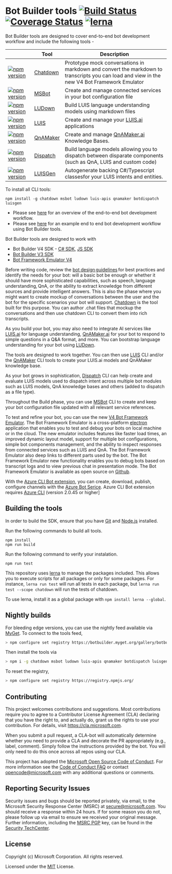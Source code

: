 # Bot Builder tools [![Build Status](https://travis-ci.org/Microsoft/botbuilder-tools.svg?branch=master)](https://travis-ci.org/Microsoft/botbuilder-tools) [![Coverage Status](https://coveralls.io/repos/github/Microsoft/botbuilder-tools/badge.svg?branch=master)](https://coveralls.io/github/Microsoft/botbuilder-tools?branch=master) [![lerna](https://img.shields.io/badge/maintained%20with-lerna-cc00ff.svg)](https://lernajs.io/)
Bot Builder tools are designed to cover end-to-end bot development workflow and include the following tools - 

|   | Tool | Description |
|---|------|--------------|
| [![npm version](https://badge.fury.io/js/chatdown.svg)](https://badge.fury.io/js/chatdown) | [Chatdown](packages/Chatdown) | Prototype mock conversations in markdown and convert the markdown to transcripts you can load and view in the new V4 Bot Framework Emulator |
| [![npm version](https://badge.fury.io/js/msbot.svg)](https://badge.fury.io/js/msbot) |[MSBot](packages/MSBot)| Create and manage connected services in your bot configuration file|
| [![npm version](https://badge.fury.io/js/ludown.svg)](https://badge.fury.io/js/ludown) |[LUDown](packages/Ludown)| Build LUIS language understanding models using markdown files|
| [![npm version](https://badge.fury.io/js/luis-apis.svg)](https://badge.fury.io/js/luis-apis) |[LUIS](packages/LUIS)| Create and manage your [LUIS.ai](http://luis.ai) applications |
| [![npm version](https://badge.fury.io/js/qnamaker.svg)](https://badge.fury.io/js/qnamaker) |[QnAMaker](packages/QnAMaker) | Create and manage [QnAMaker.ai](http://qnamaker.ai) Knowledge Bases. |
| [![npm version](https://badge.fury.io/js/botdispatch.svg)](https://badge.fury.io/js/botdispatch) | [Dispatch](packages/Dispatch) | Build language models allowing you to dispatch between disparate components (such as QnA, LUIS and custom code)|
| [![npm version](https://badge.fury.io/js/luisgen.svg)](https://badge.fury.io/js/luisgen)| [LUISGen](packages/LUISGen) | Autogenerate backing C#/Typescript classesfor your LUIS intents and entities.|

To install all CLI tools:

```
npm install -g chatdown msbot ludown luis-apis qnamaker botdispatch luisgen
```

- Please see [here](https://aka.ms/BotBuilderOverview) for an overview of the end-to-end bot development workflow. 
- Please see [here](https://aka.ms/BotBuilderLocalDev) for an example end to end bot development workflow using Bot Builder tools.

Bot Builder tools are designed to work with
- Bot Builder V4 SDK - [C# SDK](https://github.com/microsoft/botbuilder-dotnet), [JS SDK](https://github.com/microsoft/botbuilder-js)
- [Bot Builder V3 SDK](https://github.com/microsoft/botbuilder-v3)
- [Bot Framework Emulator V4](https://github.com/Microsoft/BotFramework-Emulator/releases)

Before writing code, review the [bot design guidelines](https://docs.microsoft.com/en-us/azure/bot-service/bot-service-design-principles) for best practices and identify the needs for your bot: will a basic bot be enough or whether it should have more sophisticated capabilities, such as speech, language understanding, QnA, or the ability to extract knowledge from different sources and provide intelligent answers. This is also the phase where you might want to create mockup of conversations between the user and the bot for the specific scenarios your bot will support. [Chatdown](https://github.com/Microsoft/botbuilder-tools/tree/master/packages/Chatdown) is the tool built for this purpose. You can author .chat files that mockup the conversations and then use chatdown CLI to convert them into rich transcripts. 

As you build your bot, you may also need to integrate AI services like [LUIS.ai](http://luis.ai) for language understanding, [QnAMaker.ai](http://qnamaker.ai) for your bot to respond to simple questions in a Q&A format, and more. You can bootstrap language understanding for your bot using [LUDown](https://github.com/Microsoft/botbuilder-tools/tree/master/packages/Ludown). 

The tools are designed to work together. You can then use [LUIS](https://github.com/Microsoft/botbuilder-tools/tree/master/packages/LUIS) CLI and/or the [QnAMaker](https://github.com/Microsoft/botbuilder-tools/tree/master/packages/QnAMaker) CLI tools to create your LUIS.ai models and QnAMaker knowledge base. 

As your bot grows in sophistication, [Dispatch](https://github.com/Microsoft/botbuilder-tools/tree/master/packages/Dispatch) CLI can help create and evaluate LUIS models used to dispatch intent across multiple bot modules such as LUIS models, QnA knowledge bases and others (added to dispatch as a file type).

Throughout the Build phase, you can use [MSBot](https://github.com/Microsoft/botbuilder-tools/tree/master/packages/MSBot) CLI to create and keep your bot configuration file updated with all relevant service references.

To test and refine your bot, you can use the new [V4 Bot Framework Emulator](https://github.com/Microsoft/BotFramework-Emulator/releases). The Bot Framework Emulator is a cross-platform [electron](https://electronjs.org/) application that enables you to test and debug your bots on  local machine or in the cloud. The new emulator includes features like faster load times, an improved dynamic layout model, support for multiple bot configurations, simple bot components management, and the ability to inspect responses from connected services such as LUIS and QnA. The Bot Framework Emulator also deep links to different parts used by the bot. The Bot Framework Emulator new functionality enables you to debug bots based on transcript logs and to view previous chat in presentation mode. The Bot Framework Emulator is available as open source on [Github](https://github.com/Microsoft/BotFramework-Emulator). 

With the [Azure CLI Bot extension](./AzureCli), you can create, download, publish, configure channels with the [Azure Bot Serice](https://azure.microsoft.com/en-us/services/bot-service/). Azure CLI Bot extension requires [Azure CLI](https://docs.microsoft.com/en-us/cli/azure/install-azure-cli?view=azure-cli-latest) (version 2.0.45 or higher]

## Building the tools

In order to build the SDK, ensure that you have [Git](https://git-scm.com/downloads) and [Node.js](https://nodejs.org/en/) installed.

Run the following commands to build all tools.

```
npm install
npm run build
```

Run the following command to verify your instalation.

```
npm run test
```

This repository uses [lerna](https://github.com/lerna/lerna) to manage the packages included. This allows you to execute scripts for all packages or only for some packages. For instance, `lerna run test` will run all tests in each package, but `lerna run test --scope chatdown` will run the tests of chatdown.

To use lerna, install it as a global package with `npm install lerna --global`.

## Nightly builds
For bleeding edge versions, you can use the nightly feed available via [MyGet](https://botbuilder.myget.org). To connect to the tools feed, 

```bash
> npm configure set registry https://botbuilder.myget.org/gallery/botbuilder-tools-daily
```

Then install the tools via
```bash
> npm i -g chatdown msbot ludown luis-apis qnamaker botdispatch luisgen
```

To reset the registry,
```bash
> npm configure set registry https://registry.npmjs.org/
```

## Contributing

This project welcomes contributions and suggestions.  Most contributions require you to agree to a
Contributor License Agreement (CLA) declaring that you have the right to, and actually do, grant us
the rights to use your contribution. For details, visit https://cla.microsoft.com.

When you submit a pull request, a CLA-bot will automatically determine whether you need to provide
a CLA and decorate the PR appropriately (e.g., label, comment). Simply follow the instructions
provided by the bot. You will only need to do this once across all repos using our CLA.

This project has adopted the [Microsoft Open Source Code of Conduct](https://opensource.microsoft.com/codeofconduct/).
For more information see the [Code of Conduct FAQ](https://opensource.microsoft.com/codeofconduct/faq/) or
contact [opencode@microsoft.com](mailto:opencode@microsoft.com) with any additional questions or comments.

## Reporting Security Issues
Security issues and bugs should be reported privately, via email, to the Microsoft Security Response Center (MSRC) at [secure@microsoft.com](mailto:secure@microsoft.com). You should receive a response within 24 hours. If for some reason you do not, please follow up via email to ensure we received your original message. Further information, including the [MSRC PGP](https://technet.microsoft.com/en-us/security/dn606155) key, can be found in the [Security TechCenter](https://technet.microsoft.com/en-us/security/default).

## License

Copyright (c) Microsoft Corporation. All rights reserved.

Licensed under the [MIT](LICENSE) License.
